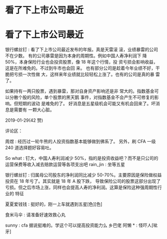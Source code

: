 # 看了下上市公司最近

# 看了下上市公司最近

银行螺丝钉 : 看了下上市公司最近发布的年报。真是天雷滚 滚，业绩暴雷的公司不在少数。 有的公司暴雷是因为本身的周期性。例如中国人寿净利润下 降 50%，本身保险行业也会投资股票，像 18 年这个行情，投 资亏损会影响收益，这是在所难免的。不过到牛市也会回 来。 也有部分公司是趁着今年业绩不好，干脆把亏损一次性做 大，这样来年业绩就比较轻松上涨了。也有的公司是真的暴 雷了。

如果持有一两只股票，遇到暴雷，那对自身资产影响还是非 常大的。指数基金可以分散个股的风险，单个股票的黑天鹅 事件，对指数基金不会产生不可修复的影响。但短期的波动 是难免的了。 好消息是五星级机会可能又有机会回来了。坏消息是需要有 一颗大心脏。

2019-01-29(42 赞)

评论区：

周煜 : 经历过一轮牛熊的人投资指数基本能够做到佛系了。 另外，刷 CFA 一级 240 道选择题好容易吐。

So what : 钉大，中国人寿利润减少 50%，指的是投资收益吧？而不是只公司的运营保费等收入减去赔款运营等各项支出吧 rain_jin : 坐等五星

银行螺丝钉 : 归属母公司股东的净利润同比减少 50-70%。主要原因是保险做权益投资在 18 年亏了。其实就是 18 年 A 股下跌， 导致保险公司的股票这部分出现了亏损。但之后市场上涨，同样也会提高人寿的净利润。这算是保险这种强周期性行业的 特征

夏夏爱钱钱 : 挺好的，刚一上车就遇到五星[色][色]

食米马伞 : 请准备好速效救心丸

sunny : cfa 据说挺难的。学这个可以提高投资能力么 乡巴佬 阿懒 * : 怪吓人[呲牙]